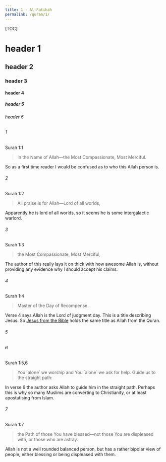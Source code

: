```yaml
---
title: 1 - Al-Fatihah
permalink: /quran/1/
---
```


[TOC]

# header 1
## header 2
### header 3
#### header 4
##### header 5
###### header 6

###### 1

Surah 1:1

> In the Name of Allah—the Most Compassionate, Most Merciful.

So as a first time reader I would be confused as to who this Allah person is. 

###### 2

Surah 1:2

> All praise is for Allah—Lord of all worlds,

Apparently he is lord of all worlds, so it seems he is some intergalactic warlord.

###### 3

Surah 1:3

> the Most Compassionate, Most Merciful, 

The author of this really lays it on thick with how awesome Allah is, without providing any evidence why I should accept his claims.

###### 4

Surah 1:4

> Master of the Day of Recompense. 

Verse 4 says Allah is the Lord of judgment day. This is a title describing Jesus. So [Jesus from the Bible](../jesus-is-allah) holds the same title as Allah from the Quran.

###### 5
###### 6

Surah 1:5,6

> You ˹alone˺ we worship and You ˹alone˺ we ask for help. 
> Guide us to the straight path:

In verse 6 the author asks Allah to guide him in the straight path. Perhaps this is why so many Muslims are converting to Christianity, or at least apostatising from Islam.

###### 7

Surah 1:7

> the Path of those You have blessed—not those You are displeased with, or those who are astray.

Allah is not a well rounded balanced person, but has a rather bipolar view of people, either blessing or being displeased with them.

  



